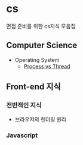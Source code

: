 # cs

면접 준비를 위한 cs지식 모음집

## Computer Science

- Operating System
  - [Process vs Thread](https://github.com/Taewoong-H/cs/blob/main/operating%20system/%ED%94%84%EB%A1%9C%EC%84%B8%EC%8A%A4%EC%99%80%20%EC%8A%A4%EB%A0%88%EB%93%9C.md)

## Front-end 지식

### 전반적인 지식

- 브라우저의 렌더링 원리

### Javascript
